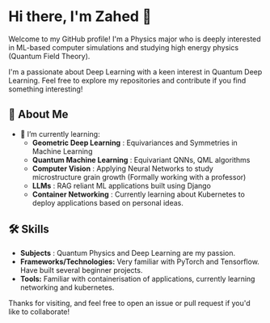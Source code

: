 # Hi there, I'm Zahed 👋

Welcome to my GitHub profile! I'm a Physics major who is deeply interested in ML-based computer simulations and studying high energy physics (Quantum Field Theory).

I'm a passionate about Deep Learning with a keen interest in Quantum Deep Learning. Feel free to explore my repositories and contribute if you find something interesting!

## 🚀 About Me

- 🌱 I’m currently learning:
    - **Geometric Deep Learning** : Equivariances and Symmetries in Machine Learning
    - **Quantum Machine Learning** : Equivariant QNNs, QML algorithms
    - **Computer Vision** : Applying Neural Networks to study microstructure grain growth (Formally working with a professor)
    - **LLMs** : RAG reliant ML applications built using Django
    - **Container Networking** : Currently learning about Kubernetes to deploy applications based on personal ideas.
## 🛠️ Skills

- **Subjects** : Quantum Physics and Deep Learning are my passion.
- **Frameworks/Technologies:** Very familiar with PyTorch and Tensorflow. Have built several beginner projects.
- **Tools:** Familiar with containerisation of applications, currently learning networking and kubernetes.


Thanks for visiting, and feel free to open an issue or pull request if you'd like to collaborate!
